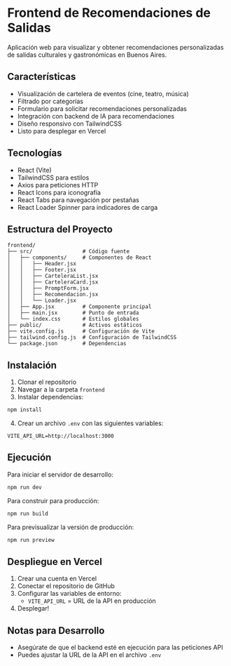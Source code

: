 # Frontend de Recomendaciones de Salidas

Aplicación web para visualizar y obtener recomendaciones personalizadas de salidas culturales y gastronómicas en Buenos Aires.

## Características

- Visualización de cartelera de eventos (cine, teatro, música)
- Filtrado por categorías
- Formulario para solicitar recomendaciones personalizadas
- Integración con backend de IA para recomendaciones
- Diseño responsivo con TailwindCSS
- Listo para desplegar en Vercel

## Tecnologías

- React (Vite)
- TailwindCSS para estilos
- Axios para peticiones HTTP
- React Icons para iconografía
- React Tabs para navegación por pestañas
- React Loader Spinner para indicadores de carga

## Estructura del Proyecto

```
frontend/
├── src/                # Código fuente
│   ├── components/     # Componentes de React
│   │   ├── Header.jsx
│   │   ├── Footer.jsx
│   │   ├── CarteleraList.jsx
│   │   ├── CarteleraCard.jsx
│   │   ├── PromptForm.jsx
│   │   ├── Recomendacion.jsx
│   │   └── Loader.jsx
│   ├── App.jsx         # Componente principal
│   ├── main.jsx        # Punto de entrada
│   └── index.css       # Estilos globales
├── public/             # Activos estáticos
├── vite.config.js      # Configuración de Vite
├── tailwind.config.js  # Configuración de TailwindCSS
└── package.json        # Dependencias
```

## Instalación

1. Clonar el repositorio
2. Navegar a la carpeta `frontend`
3. Instalar dependencias:

```bash
npm install
```

4. Crear un archivo `.env` con las siguientes variables:

```
VITE_API_URL=http://localhost:3000
```

## Ejecución

Para iniciar el servidor de desarrollo:

```bash
npm run dev
```

Para construir para producción:

```bash
npm run build
```

Para previsualizar la versión de producción:

```bash
npm run preview
```

## Despliegue en Vercel

1. Crear una cuenta en Vercel
2. Conectar el repositorio de GitHub
3. Configurar las variables de entorno:
   - `VITE_API_URL` = URL de la API en producción
4. Desplegar!

## Notas para Desarrollo

- Asegúrate de que el backend esté en ejecución para las peticiones API
- Puedes ajustar la URL de la API en el archivo `.env` 